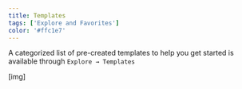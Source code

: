 ```yaml
---
title: Templates
tags: ['Explore and Favorites']
color: '#ffc1e7'
---
```


A categorized list of pre-created templates to help you get started is available through `Explore → Templates`

[img]